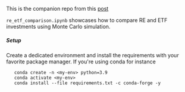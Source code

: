 This is the companion repo from this [post](https://medium.com/geekculture/how-i-used-data-science-to-decide-what-to-do-with-my-savings-9a7900b0f987)


 `re_etf_comparison.ipynb` showcases how to compare RE and ETF investments using Monte Carlo simulation.

##### Setup

Create a dedicated environment and install the requirements with your favorite package manager. If you're using conda for instance

```
   conda create -n <my-env> python=3.9
   conda activate <my-env>
   conda install --file requirements.txt -c conda-forge -y
```


